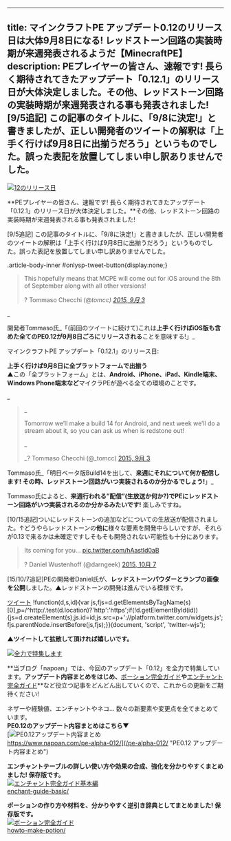 
---
title: マインクラフトPE アップデート0.12のリリース日は大体9月8日になる! レッドストーン回路の実装時期が来週発表されるようだ【MinecraftPE】
description: PEプレイヤーの皆さん、速報です! 長らく期待されてきたアップデート「0.12.1」のリリース日が大体決定しました。その他、レッドストーン回路の実装時期が来週発表される事も発表されました![9/5追記] この記事のタイトルに、「9/8に決定!」と書きましたが、正しい開発者のツイートの解釈は「上手く行けば9月8日に出揃うだろう」というものでした。誤った表記を放置してしまい申し訳ありませんでした。
---

[![12のリリース日](https://cdn-ak.f.st-hatena.com/images/fotolife/s/sasigume/20210208/20210208130750.png)](#1/6/164c9ddc.png "12のリリース日")

**PEプレイヤーの皆さん、速報です! 長らく期待されてきたアップデート「0.12.1」のリリース日が大体決定しました。**その他、レッドストーン回路の実装時期が来週発表される事も発表されました!

\[9/5追記\] この記事のタイトルに、「9/8に決定!」と書きましたが、正しい開発者のツイートの解釈は「上手く行けば9月8日に出揃うだろう」というものでした。誤った表記を放置してしまい申し訳ありませんでした。

.article-body-inner #onlysp-tweet-button{display:none;}

> This hopefully means that MCPE will come out for iOS around the 8th of September along with all other versions!
> 
> ? Tommaso Checchi (@_tomcc) [2015, 9月 3](https://twitter.com/_tomcc/status/639477248114978822)_

_

開発者Tommaso氏_「(前回のツイートに続けて)これは**上手く行けばiOS版も含めた全てのPE0.12が9月8日ごろにリリースされる**ことを意味する!」_

マインクラフトPE アップデート「0.12.1」のリリース日:

**上手く行けば9月8日に全プラットフォームで出揃う**  
▲この「全プラットフォーム」とは、**Android、iPhone、iPad、Kindle端末、Windows Phone端末など**マイクラPEが遊べる全ての環境のことです。

_

> _
> 
> Tomorrow we’ll make a build 14 for Android, and next week we’ll do a stream about it, so you can ask us when is redstone out!
> 
> _
> 
> _? Tommaso Checchi (@_tomcc) [2015, 9月 3](https://twitter.com/_tomcc/status/639478161902829569)

Tommaso氏_「明日ベータ版Build14を出して、**来週にそれについて何か配信します! その時、レッドストーン回路がいつ実装されるのか分かるでしょう!**」_

Tommaso氏によると、**来週行われる”配信”(生放送か何か?)でPEにレッドストーン回路がいつ実装されるのか分かるみたいです!** 楽しみですね。

\[10/15追記\]ついにレッドストーンの追加などについての生放送が配信されました。↑どうやらレッドストーンの**他に**様々な要素を開発中らしいですが、それらが0.13で来るかは未確定ですしそもそも開発されない可能性も十分にあります。

> Its coming for you… [pic.twitter.com/hAastld0aB](http://t.co/hAastld0aB)
> 
> ? Daniel Wustenhoff (@darngeek) [2015, 10月 7](https://twitter.com/darngeek/status/651727193920413696)

\[15/10/7追記\]PEの開発者Daniel氏が、**レッドストーンパウダーとランプの画像を公開**しました。▲レッドストーンの開発は進んでいる模様です。

[ツイート](https://twitter.com/share) !function(d,s,id){var js,fjs=d.getElementsByTagName(s)\[0\],p=/^http:/.test(d.location)?'http':'https';if(!d.getElementById(id)){js=d.createElement(s);js.id=id;js.src=p+'://platform.twitter.com/widgets.js';fjs.parentNode.insertBefore(js,fjs);}}(document, 'script', 'twitter-wjs');

**▲ツイートして拡散して頂ければ嬉しいです。**

[![全力で特集します](https://cdn-ak.f.st-hatena.com/images/fotolife/s/sasigume/20210208/20210208151801.jpg)](#9/7/97d8b430.jpg "全力で特集します")

**当ブログ「napoan」では、今回のアップデート「0.12」を全力で特集しています。**アップデート内容まとめをはじめ、**[ポーション完全ガイド](/howto-make-potion/)**や**[エンチャント完全ガイド](/enchant-guide-basic/)**など役立つ記事をどんどん出していくので、これからの更新をご期待ください!

ネザーや経験値、エンチャントやネコ… 数々の新要素や変更点を全てまとめています。  
**PE0.12のアップデート内容まとめはこちら▼**  
[![PE0.12アップデート内容まとめ](https://cdn-ak.f.st-hatena.com/images/fotolife/s/sasigume/20210208/20210208133305.png)  
https://www.napoan.com/pe-alpha-012/](/pe-alpha-012/ "PE0.12 アップデート内容まとめ")

**エンチャントテーブルの詳しい使い方や効果の合成、強化を分かりやすくまとめました! 保存版です。**  
[![エンチャント完全ガイド基本編](https://cdn-ak.f.st-hatena.com/images/fotolife/s/sasigume/20210208/20210208130852.png)  
enchant-guide-basic/](/enchant-guide-basic/ "初めてのエンチャント完全ガイド 基本編")

**ポーションの作り方や材料を、分かりやすく逆引き辞典としてまとめました! 保存版です。**  
[![ポーション完全ガイド](https://cdn-ak.f.st-hatena.com/images/fotolife/s/sasigume/20210208/20210208175824.png)  
howto-make-potion/](/howto-make-potion/ "ポーションの作り方完全ガイド -準備/材料/手順を種類別にまとめました")
